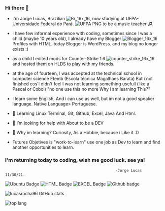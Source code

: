 ### Hi there 👋
- I'm Jorge Lucas, Brazilian ![Br_16x_16](https://user-images.githubusercontent.com/93394405/144139106-99f1d81c-248f-40ac-be2d-ffa223a19f1f.png), now studying at UFPA-Universidade Federal do Pará. ![UFPA PNG](https://user-images.githubusercontent.com/93394405/144149775-1f5a65f1-1d7c-46fb-a182-f88c8ac6faeb.png) to be a music teacher ♫. 

- I have few informal experience with coding, sometimes since I was a child (maybe 10 years old), I already have my Blogger ![Blogger_16x_16](https://user-images.githubusercontent.com/93394405/144141322-effc38af-220a-4dc9-b4a4-c1a2eca0e040.png) Profiles with HTML. today Blogger is WordPress. and my blog no longer exists :(

- as a child I edited mods for Counter-Strike 1.6 ![counter_strike_16x_16](https://user-images.githubusercontent.com/93394405/144141779-e4905115-2b31-4cbe-be43-1e1b95968c07.png)
 and hosted them on HLDS to play with my friends. 

- at the age of fourteen, I was accepted at the technical school in computer science Etemb (Escola técnica Magalhaes Barata) But i not finished cos'I didn't feel I was  not learning something usefull (like a Pascal or Cobol) "no one use this no more Why i am learning This?" 

- I learn some English, And i can use as well, but im not a good speaker language. Native Language> Portuguese.

- 🔭 Learning Linux Terminal, Git, Github, Excel, Java And Html. 
- 🤔 I’m looking for help with About to be a DEV
- 👋 Why im learning? Curiosity, As a Hobbie, because i Like it :D
- Futures Objetives is "work-to-learn" use one job as Dev to learn and find another opportunities to learn.


### I'm returning today to coding, wish me good luck. see ya!
 
                                                      -Jorge Lucas 11/30/21.
![Ubuntu Badge](https://img.shields.io/badge/Ubuntu-E95420?style=for-the-badge&logo=ubuntu&logoColor=white)
![HTML Badge](https://img.shields.io/badge/HTML-239120?style=for-the-badge&logo=html5&logoColor=white)
![EXCEL Badge](https://img.shields.io/badge/Microsoft_Excel-217346?style=for-the-badge&logo=microsoft-excel&logoColor=white)
![Github badge](https://img.shields.io/badge/GitHub-100000?style=for-the-badge&logo=github&logoColor=white)



![lucasrocha96 GitHub stats](https://github-readme-stats.vercel.app/api?username=lucasrocha96&theme=nord&show_icons=true)

![top lang](https://github-readme-stats.vercel.app/api/top-langs/?username=lucasrocha96&theme=nord)








 
